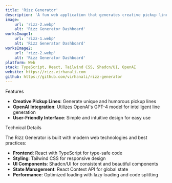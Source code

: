 ```yaml
---
title: 'Rizz Generator'
description: 'A fun web application that generates creative pickup lines (rizz) using AI. Built with React, TypeScript, and OpenAI's GPT-4.'
image:
    url: 'rizz-2.webp'
    alt: 'Rizz Generator Dashboard'
worksImage1:
    url: 'rizz-1.webp'
    alt: 'Rizz Generator Dashboard'
worksImage2:
    url: 'rizz-2.webp'
    alt: 'Rizz Generator Dashboard'
platform: Web
stack: TypeScript, React, Tailwind CSS, Shadcn/UI, OpenAI
website: https://rizz.virhanali.com
github: https://github.com/virhanali/rizz-generator
---
```


Features

- **Creative Pickup Lines**: Generate unique and humorous pickup lines
- **OpenAI Integration**: Utilizes OpenAI's GPT-4 model for intelligent line generation
- **User-Friendly Interface**: Simple and intuitive design for easy use

Technical Details

The Rizz Generator is built with modern web technologies and best practices:

- **Frontend**: React with TypeScript for type-safe code
- **Styling**: Tailwind CSS for responsive design
- **UI Components**: Shadcn/UI for consistent and beautiful components
- **State Management**: React Context API for global state
- **Performance**: Optimized loading with lazy loading and code splitting

